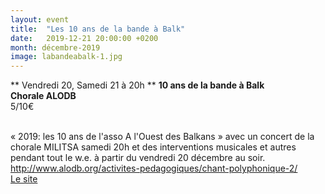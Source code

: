 ```yaml
---
layout: event
title:  "Les 10 ans de la bande à Balk"
date:   2019-12-21 20:00:00 +0200
month: décembre-2019
image: labandeabalk-1.jpg
---
```


**
Vendredi 20, Samedi 21 à 20h  ** <b>10 ans de la bande à Balk</b><b><br /> </b><b>Chorale ALODB</b><b><br /> </b>5/10€<b></b>



<b><br /> </b>« 2019: les 10 ans de l'asso A l'Ouest des Balkans » avec un concert de la chorale MILITSA samedi 20h et des interventions musicales et autres pendant tout le w.e. à partir du vendredi 20 décembre au soir.<b><br /> </b><a href="http://www.alodb.org/activites-pedagogiques/chant-polyphonique-2/">http://www.alodb.org/activites-pedagogiques/chant-polyphonique-2/<br /> </a><a href="https://www.labandeabalk.fr/">Le site</a><br /> 